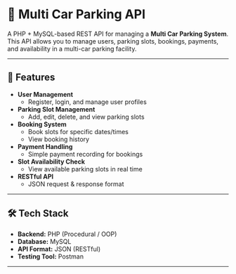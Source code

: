 # 🚗 Multi Car Parking API

A PHP + MySQL-based REST API for managing a **Multi Car Parking System**.  
This API allows you to manage users, parking slots, bookings, payments, and availability in a multi-car parking facility.

---

## 📌 Features

- **User Management**
  - Register, login, and manage user profiles
- **Parking Slot Management**
  - Add, edit, delete, and view parking slots
- **Booking System**
  - Book slots for specific dates/times
  - View booking history
- **Payment Handling**
  - Simple payment recording for bookings
- **Slot Availability Check**
  - View available parking slots in real time
- **RESTful API**
  - JSON request & response format

---

## 🛠 Tech Stack

- **Backend:** PHP (Procedural / OOP)
- **Database:** MySQL
- **API Format:** JSON (RESTful)
- **Testing Tool:** Postman

---

